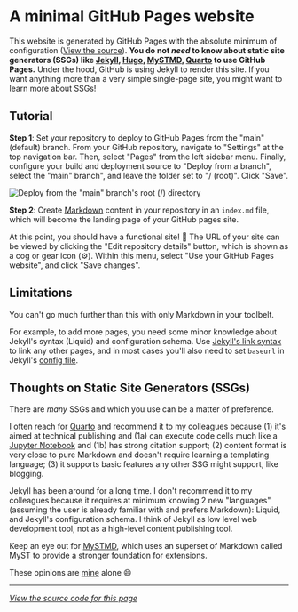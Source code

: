 # A minimal GitHub Pages website

This website is generated by GitHub Pages with the absolute minimum of configuration ([View the source](https://github.com/mfisher87/simple-site)).
**You do not _need_ to know about static site generators (SSGs) like [Jekyll](https://jekyllrb.com/), [Hugo](https://gohugo.io/), [MySTMD](https://mystmd.org), [Quarto](https://quarto.org) to use GitHub Pages.**
Under the hood, GitHub is using Jekyll to render this site.
If you want anything more than a very simple single-page site, you might want to learn more about SSGs!


## Tutorial

**Step 1**:
Set your repository to deploy to GitHub Pages from the "main" (default) branch.
From your GitHub repository, navigate to "Settings" at the top navigation bar.
Then, select "Pages" from the left sidebar menu.
Finally, configure your build and deployment source to "Deploy from a branch", select the "main" branch", and leave the folder set to "/ (root)".
Click "Save".

![Deploy from the "main" branch's root (`/`) directory](/github-pages-deploy-from-main.png)


**Step 2**:
Create [Markdown](https://www.markdownguide.org/) content in your repository in an `index.md` file, which will become the landing page of your GitHub pages site.

At this point, you should have a functional site! :tada:
The URL of your site can be viewed by clicking the "Edit repository details" button, which is shown as a cog or gear icon (:gear:).
Within this menu, select "Use your GitHub Pages website", and click "Save changes".


## Limitations

You can't go much further than this with only Markdown in your toolbelt.

For example, to add more pages, you need some minor knowledge about Jekyll's syntax (Liquid) and configuration schema.
Use [Jekyll's link syntax](https://jekyllrb.com/docs/liquid/tags/#link) to link any other pages,
and in most cases you'll also need to set `baseurl` in Jekyll's [config file](https://jekyllrb.com/docs/configuration/options/#build-command-options).


## Thoughts on Static Site Generators (SSGs)

There are _many_ SSGs and which you use can be a matter of preference.

I often reach for [Quarto](https://quarto.org) and recommend it to my colleagues because
(1) it's aimed at technical publishing and (1a) can execute code cells much like a [Jupyter Notebook](https://jupyter.org/) and (1b) has strong citation support;
(2) content format is very close to pure Markdown and doesn't require learning a templating language;
(3) it supports basic features any other SSG might support, like blogging.

Jekyll has been around for a long time.
I don't recommend it to my colleagues because it requires at minimum knowing 2 new "languages" (assuming the user is already familiar with and prefers Markdown):
Liquid, and Jekyll's configuration schema.
I think of Jekyll as low level web development tool, not as a high-level content publishing tool.

Keep an eye out for [MySTMD](https://mystmd.org/), which uses an superset of Markdown called MyST to provide a stronger foundation for extensions.

These opinions are [mine](https://mfisher87.github.io) alone :smile:


---

[_View the source code for this page_](https://github.com/mfisher87/simple-site/blob/main/index.md?plain=1)
